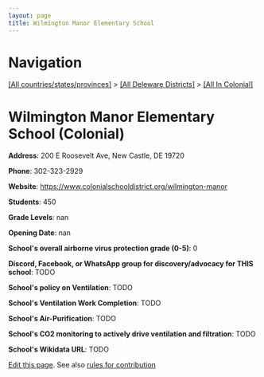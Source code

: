```yaml
---
layout: page
title: Wilmington Manor Elementary School
---
```

# Navigation

[[All countries/states/provinces]](../../..) > [[All Deleware Districts]](../..) > [[All In Colonial]](..)

# Wilmington Manor Elementary School (Colonial)

**Address**: 200 E Roosevelt Ave, New Castle, DE 19720

**Phone**: 302-323-2929

**Website**: <https://www.colonialschooldistrict.org/wilmington-manor>

**Students**: 450

**Grade Levels**: nan

**Opening Date**: nan

**School's overall airborne virus protection grade (0-5)**: 0

**Discord, Facebook, or WhatsApp group for discovery/advocacy for THIS school**: TODO

**School's policy on Ventilation**: TODO

**School's Ventilation Work Completion**: TODO

**School's Air-Purification**: TODO

**School's CO2 monitoring to actively drive ventilation and filtration**: TODO

**School's Wikidata URL**: TODO


[Edit this page](https://github.com/ventilate-schools/DE/edit/main/./Colonial/Wilmington_Manor_Elementary_School.md). See also [rules for contribution](../../../contribution-rules/)
